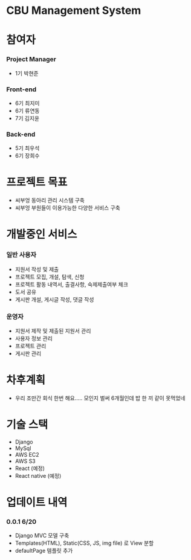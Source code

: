 CBU Management System
=====================

# 참여자
### Project Manager
* 1기 박현준
### Front-end
* 6기 최지미
* 6기 류연동
* 7기 김지윤
### Back-end
* 5기 최우석
* 6기 장희수

# 프로젝트 목표
* 씨부엉 동아리 관리 시스템 구축
* 씨부엉 부원들이 이용가능한 다양한 서비스 구축

# 개발중인 서비스
### 일반 사용자
* 지원서 작성 및 제출
* 프로젝트 모집, 개설, 탐색, 신청
* 프로젝트 활동 내역서, 출결사항, 숙제제출여부 체크
* 도서 공유
* 게시판 개설, 게시글 작성, 댓글 작성
### 운영자
* 지원서 제작 및 제출된 지원서 관리
* 사용자 정보 관리
* 프로젝트 관리
* 게시판 관리

# 차후계획
* 우리 조만간 회식 한번 해요..... 모인지 벌써 6개월인데 밥 한 끼 같이 못먹었네 

# 기술 스택
* Django
* MySql
* AWS EC2
* AWS S3
* React (예정)
* React native (예정)

# 업데이트 내역
### 0.0.1 6/20
* Django MVC 모델 구축
* Templates(HTML), Static(CSS, JS, img file) 로 View 분할
* defaultPage 템플릿 추가
